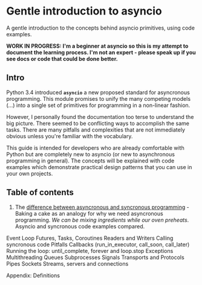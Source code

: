 # Gentle introduction to asyncio

A gentle introduction to the concepts behind asyncio primitives, using code examples.

**WORK IN PROGRESS: I'm a beginner at asyncio so this is my attempt to document the learning process. I'm not an expert - please speak up if you see docs or code that could be done better.**

## Intro 

Python 3.4 introduced **`asyncio`** a new proposed standard for asyncronous programming.
This module promises to unify the many competing models (...) into a single 
set of primitives for programming in a non-linear fashion.

However, I personally found the documentation too terse to understand the big picture. There
seemed to be conflicting ways to accomplish the same tasks. There are many pitfalls and complexities
that are not immediately obvious unless you're familiar with the vocabulary.

This guide is intended for developers who are already comfortable with Python but 
are completely new to asyncio (or new to asynchronous programming in general). The
concepts will be explained with code examples which demonstrate practical 
design patterns that you can use in your own projects.


## Table of contents

1. The [difference between asyncronous and syncronous programming](01_sync_vs_async_example/) - Baking a cake as an analogy for why we need asyncronous programming. *We can be mixing ingredients while our oven preheats*. Asyncio and syncronous code examples compared.

Event Loop
Futures, Tasks, Coroutines
Readers and Writers
Calling syncronous code
    Pitfalls
    Callbacks
    (run_in_executor, call_soon, call_later)
Running the loop: until_complete, forever and loop.stop
Exceptions
Multithreading
Queues
Subprocesses
Signals
Transports and Protocols
    Pipes
    Sockets
    Streams, servers and connections

Appendix: Definitions

